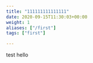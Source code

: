 ```yaml
---
title: "111111111111111"
date: 2020-09-15T11:30:03+00:00
weight: 1
aliases: ["/first"]
tags: ["first"]

---
```

test hello

